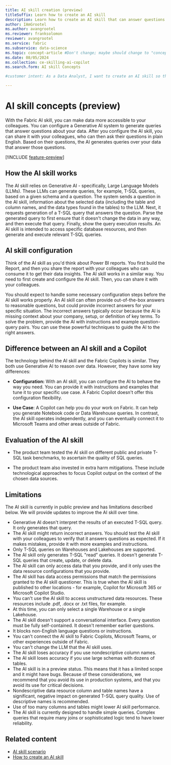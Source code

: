 ```yaml
---
title: AI skill creation (preview)
titleSuffix: Learn how to create an AI skill
description: Learn how to create an AI skill that can answer questions about data.
author: IAmGrootel
ms.author: avangrootel
ms.reviewer: franksolomon
reviewer: avangrootel
ms.service: fabric
ms.subservice: data-science
ms.topic: concept-article #Don't change; maybe should change to "conceptual".
ms.date: 08/05/2024
ms.collection: ce-skilling-ai-copilot
ms.search.form: AI skill Concepts

#customer intent: As a Data Analyst, I want to create an AI skill so that I can make it easier for me and my colleagues to get answers from data.

---
```


# AI skill concepts (preview)

With the Fabric AI skill, you can make data more accessible to your colleagues. You can configure a Generative AI system to generate queries that answer questions about your data. After you configure the AI skill, you can share it with your colleagues, who can then ask their questions in plain English. Based on their questions, the AI generates queries over your data that answer those questions.

[!INCLUDE [feature-preview](../includes/feature-preview-note.md)]

## How the AI skill works

The AI skill relies on Generative AI - specifically, Large Language Models (LLMs). These LLMs can generate queries, for example, T-SQL queries, based on a given schema and a question. The system sends a question in the AI skill, information about the selected data (including the table and column names, and the data types found in the tables) to the LLM. Next, it requests generation of a T-SQL query that answers the question. Parse the generated query to first ensure that it doesn't change the data in any way, and then execute that query. Finally, show the query execution results. An AI skill is intended to access specific database resources, and then generate and execute relevant T-SQL queries.

## AI skill configuration

Think of the AI skill as you'd think about Power BI reports. You first build the Report, and then you share the report with your colleagues who can consume it to get their data insights. The AI skill works in a similar way. You need to first create and configure the AI skill. Then, you can share it with your colleagues.

You should expect to handle some necessary configuration steps before the AI skill works properly. An AI skill can often provide out-of-the-box answers to reasonable questions, but could provide incorrect answers for your specific situation. The incorrect answers typically occur because the AI is missing context about your company, setup, or definition of key terms. To solve the problem, provide the AI with instructions and example question-query pairs. You can use these powerful techniques to guide the AI to the right answers.

## Difference between an AI skill and a Copilot

The technology behind the AI skill and the Fabric Copilots is similar. They both use Generative AI to reason over data. However, they have some key differences:

- **Configuration:** With an AI skill, you can configure the AI to behave the way you need. You can provide it with instructions and examples that tune it to your specific use case. A Fabric Copilot doesn't offer this configuration flexibility.

- **Use Case**: A Copilot can help you do your work on Fabric. It can help you generate Notebook code or Data Warehouse queries. In contrast, the AI skill operates independently, and you can eventually connect it to Microsoft Teams and other areas outside of Fabric.

## Evaluation of the AI skill

- The product team tested the AI skill on different public and private T-SQL task benchmarks, to ascertain the quality of SQL queries.

- The product team also invested in extra harm mitigations. These include technological approaches to focus Copilot output on the context of the chosen data sources.

## Limitations

The AI skill is currently in public preview and has limitations described below. We will provide updates to improve the AI skill over time.

- Generative AI doesn't interpret the results of an executed T-SQL query. It only generates that query.
- The AI skill might return incorrect answers. You should test the AI skill with your colleagues to verify that it answers questions as expected. If it makes mistakes, provide it with more examples and instructions.
- Only T-SQL queries on Warehouses and Lakehouses are supported.
- The AI skill only generates T-SQL "read" queries. It doesn't generate T-SQL queries that create, update, or delete data.
- The AI skill can only access data that you provide, and it only uses the data resource configurations that you provide.
- The AI skill has data access permissions that match the permissions granted to the AI skill questioner. This is true when the AI skill is published to other locations - for example, Copilot for Microsoft 365 or Microsoft Copilot Studio.
- You can't use the AI skill to access unstructured data resources. These resources include .pdf, .docx or .txt files, for example.
- At this time, you can only select a single Warehouse or a single Lakehouse.
- The AI skill doesn't support a conversational interface. Every question must be fully self-contained. It doesn't remember earlier questions.
- It blocks non-English language questions or instructions.
- You can't connect the AI skill to Fabric Copilots, Microsoft Teams, or other experiences outside of Fabric.
- You can't change the LLM that the AI skill uses.
- The AI skill loses accuracy if you use nondescriptive column names.
- The AI skill loses accuracy if you use large schemas with dozens of tables.
- The AI skill is in a preview status. This means that it has a limited scope and it might have bugs. Because of these considerations, we recommend that you avoid its use in production systems, and that you avoid its use for critical decisions.
- Nondescriptive data resource column and table names have a significant, negative impact on generated T-SQL query quality. Use of descriptive names is recommended.
- Use of too many columns and tables might lower AI skill performance.
- The AI skill is currently designed to handle simple queries. Complex queries that require many joins or sophisticated logic tend to have lower reliability.

## Related content

- [AI skill scenario](ai-skill-scenario.md)
- [How to create an AI skill](how-to-create-ai-skill.md)